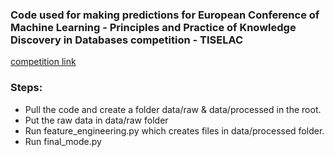 ### Code used for making predictions for European Conference of Machine Learning - Principles and Practice of Knowledge Discovery in Databases competition - TISELAC

[competition link](https://sites.google.com/site/dinoienco/tiselc)

### Steps:

  - Pull the code and create a folder data/raw & data/processed in the root.
  - Put the raw data in data/raw folder
  - Run feature_engineering.py which creates files in data/processed folder.
  - Run final_mode.py
